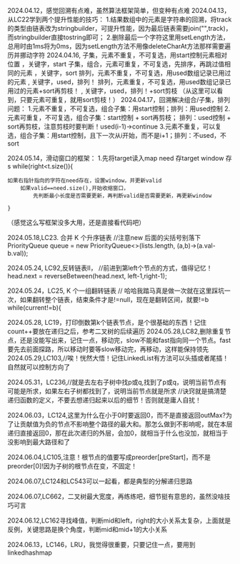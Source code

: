 2024.04.12，感觉回溯有点难，虽然算法框架简单，但变种有点难
2024.04.13，从LC22学到两个提升性能的技巧：
            1.结果数组中的元素是字符串的回溯，将track的类型由链表改为stringbuilder，可提升性能，因为最后链表需要join("",track)，而stringbuilder直接tostring即可；
            2.删除最后一个字符这里用setLength方法，总用时由1ms将为0ms，因为setLength方法不用像deleteCharAt方法那样需要遍历并挪动字符
2024.04.16, 子集，元素不重复，不可复选，用start控制元素相对位置            ，关键字，start
            子集，组合，元素可重复，不可复选，先排序，再跳过值相同的元素      ，关键字，sort
            排列，元素不重复，不可复选，用used数组记录已用过的元素         , 关键字，used，排列！
            排列，元素重复，不可复选，用used数组记录已用过的元素+sort再剪枝！        , 关键字，used，排列！+sort剪枝
            （从这里可以看到，只要元素可重复，就用sort剪枝！）
2024.04.17，回溯解决组合/子集，排列问题：
			1.元素不重复，不可复选，组合子集：用start控制；排列：用used控制
			2.元素可重复，不可复选，组合子集：start控制 + sort再剪枝； 排列：used控制 + sort再剪枝，注意剪枝时要判断！used(i-1)->continue
			3.元素不重复，可以复选，组合子集：用start控制，且下一次从i开始，而不是i+1；排列：不used，不sort

2024.05.14，滑动窗口的框架：
    1.先将target读入map
    need 存target
    window 存s
    while(right<t.size()){
    
    如果右指针指向的字符在need存在，设置window，并更新valid
        如果valid==need.size(),开始收缩窗口，
            先判断最小长度是否需要更新，再判断valid是否需要更新，再更新window
    
    }
（感觉这么写框架没多大用，还是直接看代码吧）

2024.05.18,LC23. 合并 K 个升序链表
//注意new 后面的尖括号别落下
PriorityQueue<ListNode> queue = new PriorityQueue<>(lists.length, (a,b)->(a.val-b.val));


2024.05.24, LC92,反转链表II，
//前进到第left个节点的方式，值得记忆！
head.next = reverseBetween(head.next, left-1,right-1);

2024.05.24，LC25, K 个一组翻转链表
// 哈哈我踏马真是做一次就在这里踩坑一次，如果翻转整个链表，结束条件才是!=null，现在是翻转区间，就要!=b
while(current!=b){

2024.05.28, LC19，打印倒数第k个链表节点，是个很基础的东西！记住count++要放在递归之后，参考二叉树的后续遍历
2024.05.28,LC82,删除重复节点，还是没能写出来，记住一点，移动完，slow不能和fast指向同一个节点。fast要先去前面探路，所以移动时要等slow移动完，再移动，这样能保持领先
2024.05.29,LC103,//唉！恍然大悟！记住LinkedList有方法可以头插或者尾插！自然就可以控制方向了

2024.05.31，LC236,//就是去左右子树中找p或q,找到了p或q，说明当前节点有可能是所求，如果左右子树都找到了，说明当前节点就是所求
//诀窍就是搞清楚递归函数的定义，不要去想递归起来以后的细节！否则就是庸人自扰！

2024.06.03，LC124,这里为什么在小于0时要返回0，而不是直接返回outMax?为了让贡献值为负的节点不影响整个路径的最大和。那怎么做到不影响呢，就在本层递归直接返回0，那在此次递归的外层，会加0，就相当于什么也没加，就相当于没影响到最大路径和了

2024.06.04,LC105,注意！根节点的值要写成preorder[preStart]，而不是preorder[0]!因为子树的根节点在变，不固定！

2024.06.07,LC124和LC543可以一起看，都是典型的分解递归思路

2024.06.07,LC662，二叉树最大宽度，再练练吧，细节挺有意思的，虽然没啥技巧可言

2024.06.12,LC162寻找峰值，判断mid和left，right的大小关系太复杂，上面就是反例，关键思路是换个角度，判断mid和mid+1的大小关系

2024.06.13，LC146，LRU，我觉得很重要，只要记住一点，要用到linkedhashmap